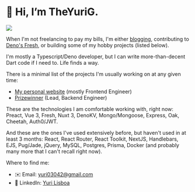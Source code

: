 # 👋 Hi, I’m TheYuriG.
<img src="https://github-profile-summary-cards.vercel.app/api/cards/profile-details?username=TheYuriG&theme=radical"/>

When I'm not freelancing to pay my bills, I'm either [blogging](https://www.theyurig.com/blog), contributing to [Deno's Fresh](https://github.com/denoland/fresh), or building some of my hobby projects (listed below).

I'm mostly a Typescript/Deno developer, but I can write more-than-decent Dart code if I need to. Life finds a way.

There is a minimal list of the projects I'm usually working on at any given time:
- [My personal website](https://www.theyurig.com/) (mostly Frontend Engineer)
- [Prizewinner](https://github.com/trophy-place/prizewinner) (Lead, Backend Engineer)

These are the technologies I am comfortable working with, right now:
Preact, Vue 3, Fresh, Nuxt 3, DenoKV, Mongo/Mongoose, Express, Oak, Cheetah, Auth0/JWT.

And these are the ones I've used extensively before, but haven't used in at least 3 months:
React, React Router, React Toolkit, NextJS, Handlebars, EJS, Pug/Jade, jQuery, MySQL, Postgres, Prisma, Docker (and probably many more that I can't recall right now).

Where to find me:
- ✉️ Email: yuri03042@gmail.com
- 💼 LinkedIn: [Yuri Lisboa](https://www.linkedin.com/in/theyurig/)
